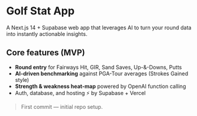 # Golf Stat App

A Next.js 14 + Supabase web app that leverages AI to turn your round data into instantly actionable insights.

## Core features (MVP)
- **Round entry** for Fairways Hit, GIR, Sand Saves, Up-&-Downs, Putts  
- **AI-driven benchmarking** against PGA-Tour averages (Strokes Gained style)  
- **Strength & weakness heat-map** powered by OpenAI function calling  
- Auth, database, and hosting ⚡ by Supabase + Vercel

> First commit — initial repo setup.  
